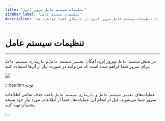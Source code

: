 ```yaml
---
title: "تنظیمات سیستم عامل سرور ابری"
sidebar_label: "تنظیمات سیستم عامل"
description: "در این بخش با تنظیمات سیستم عامل سرور ابری در چابکان آشنا خواهید شد"
---
```


# تنظیمات سیستم عامل
---

در بخش `سیستم عامل` [سرور ابری](https://chabokan.net/products/cloudserver/) امکان `تغییر سیستم عامل` و `بازسازی سیستم عامل` برای سرور شما فراهم شده است که می‌توانید در صورت نیاز از آن‌ها استفاده کنید.

![](https://s1.chabokan.net/docs/images/cloud-server-os.png)

:::caution توجه

عملیات‌های `تغییر سیستم عامل` و `بازسازی سیستم عامل` باعث حذف تمامی اطلاعات سرور شما می‌شوند. قبل از انجام این عملیات‌ها، حتماً از اطلاعات مورد نیاز خود نسخه پشتیبان تهیه کنید.

::: 





